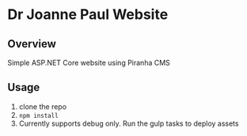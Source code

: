# Dr Joanne Paul Website

## Overview

Simple ASP.NET Core website using Piranha CMS

## Usage

1. clone the repo
2. ``npm install``
3. Currently supports debug only. Run the gulp tasks to deploy assets